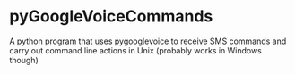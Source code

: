 pyGoogleVoiceCommands
=====================

A python program that uses pygooglevoice to receive SMS commands and carry out command line actions in Unix (probably works in Windows though)
